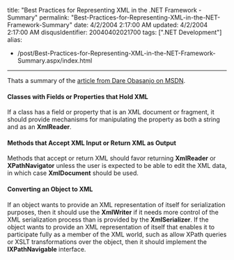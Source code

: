 title: "Best Practices for Representing XML in the .NET Framework - Summary"
permalink: "Best-Practices-for-Representing-XML-in-the-NET-Framework-Summary"
date: 4/2/2004 2:17:00 AM
updated: 4/2/2004 2:17:00 AM
disqusIdentifier: 20040402021700
tags: [".NET Development"]
alias:
 - /post/Best-Practices-for-Representing-XML-in-the-NET-Framework-Summary.aspx/index.html
---
Thats a summary of the [article from Dare Obasanjo on MSDN](http://msdn.microsoft.com/xml/default.aspx?pull=/library/en-us/dnexxml/html/xml03172004.asp). 
<h4>Classes with Fields or Properties that Hold XML</h4>If a class has a field or property that is an XML document or fragment, it should provide mechanisms for manipulating the property as both a string and as an <b>XmlReader</b>. 
<h4>Methods that Accept XML Input or Return XML as Output</h4>Methods that accept or return XML should favor returning <b>XmlReader</b> or <b>XPathNavigator</b> unless the user is expected to be able to edit the XML data, in which case <b>XmlDocument</b> should be used. 
<h4>Converting an Object to XML</h4>If an object wants to provide an XML representation of itself for serialization purposes, then it should use the <b>XmlWriter</b> if it needs more control of the XML serialization process than is provided by the <b>XmlSerializer</b>. If the object wants to provide an XML representation of itself that enables it to participate fully as a member of the XML world, such as allow XPath queries or XSLT transformations over the object, then it should implement the <b>IXPathNavigable</b> interface.
